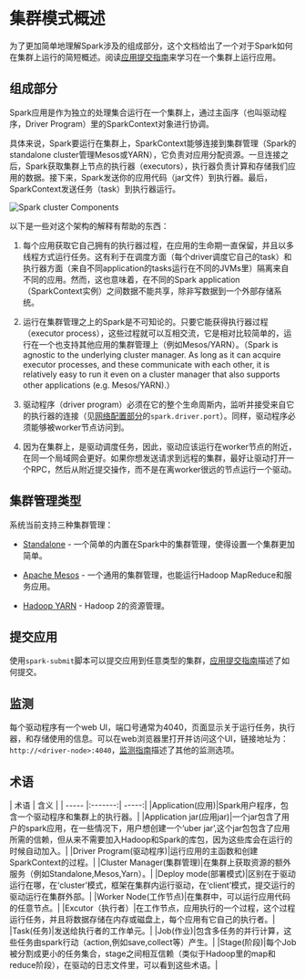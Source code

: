 
# 集群模式概述

为了更加简单地理解Spark涉及的组成部分，这个文档给出了一个对于Spark如何在集群上运行的简短概述。阅读[应用提交指南](http://spark.apache.org/docs/2.0.1/submitting-applications.html)来学习在一个集群上运行应用。

组成部分
---

Spark应用是作为独立的处理集合运行在一个集群上，通过主函序（也叫驱动程序，Driver Program）里的SparkContext对象进行协调。


具体来说，Spark要运行在集群上，SparkContext能够连接到集群管理（Spark的standalone cluster管理Mesos或YARN），它负责对应用分配资源。一旦连接之后，Spark获取集群上节点的执行器（executors），执行器负责计算和存储我们应用的数据。接下来，Spark发送你的应用代码（jar文件）到执行器。最后，SparkContext发送任务（task）到执行器运行。


![Spark cluster  Components](http://spark.apache.org/docs/2.0.1/img/cluster-overview.png)

以下是一些对这个架构的解释有帮助的东西：

1. 每个应用获取它自己拥有的执行器过程，在应用的生命期一直保留，并且以多线程方式运行任务。这有利于在调度方面（每个driver调度它自己的task）和执行器方面（来自不同application的tasks运行在不同的JVMs里）隔离来自不同的应用。然而，这也意味着，在不同的Spark application（SparkContext实例）之间数据不能共享，除非写数据到一个外部存储系统。

2. 运行在集群管理之上的Spark是不可知论的。只要它能获得执行器过程（executor process），这些过程就可以互相交流，它是相对比较简单的，运行在一个也支持其他应用的集群管理上（例如Mesos/YARN）。（Spark is agnostic to the underlying cluster manager. As long as it can acquire executor processes, and these communicate with each other, it is relatively easy to run it even on a cluster manager that also supports other applications (e.g. Mesos/YARN).）

3. 驱动程序（driver program）必须在它的整个生命周斯内，监听并接受来自它的执行器的连接（见[网络配置部分](http://spark.apache.org/docs/2.0.1/configuration.html#networking)的`spark.driver.port`）。同样，驱动程序必须能够被worker节点访问到。

4. 因为在集群上，是驱动调度任务，因此，驱动应该运行在worker节点的附近，在同一个局域网会更好。如果你想发送请求到远程的集群，最好让驱动打开一个RPC，然后从附近提交操作，而不是在离worker很远的节点运行一个驱动。

集群管理类型
--
系统当前支持三种集群管理：
* [Standalone](http://spark.apache.org/docs/2.0.1/spark-standalone.html) - 一个简单的内置在Spark中的集群管理，使得设置一个集群更加简单。

* [Apache Mesos](http://spark.apache.org/docs/2.0.1/running-on-mesos.html) - 一个通用的集群管理，也能运行Hadoop MapReduce和服务应用。

* [Hadoop YARN](http://spark.apache.org/docs/2.0.1/running-on-yarn.html) - Hadoop 2的资源管理。

提交应用
--
使用`spark-submit`脚本可以提交应用到任意类型的集群，[应用提交指南](http://spark.apache.org/docs/2.0.1/submitting-applications.html)描述了如何提交。

监测
--
每个驱动程序有一个web UI，端口号通常为4040，页面显示关于运行任务，执行器，和存储使用的信息。可以在web浏览器里打开并访问这个UI，链接地址为：`http://<driver-node>:4040`，[监测指南](http://spark.apache.org/docs/2.0.1/monitoring.html)描述了其他的监测选项。

术语
--

| 术语 | 含义 |
| ----- |:-------:| -----:|
|Application(应用)|Spark用户程序，包含一个驱动程序和集群上的执行器。|
|Application jar(应用jar)|一个jar包含了用户的spark应用，在一些情况下，用户想创建一个‘uber jar’,这个jar包包含了应用所需的信赖，但从来不需要加入Hadoop和Spark的库包，因为这些库会在运行的时候自动加入。|
|Driver Program(驱动程序)|运行应用的主函数和创建SparkContext的过程。|
|Cluster Manager(集群管理)|在集群上获取资源的额外服务（例如Standalone,Mesos,Yarn）。|
|Deploy mode(部署模式)|区别在于驱动运行在哪，在‘cluster’模式，框架在集群内运行驱动，在‘client’模式，提交运行的驱动运行在集群外部。|
|Worker Node(工作节点)|在集群中，可以运行应用代码的任意节点。|
|Excutor（执行者）|在工作节点，应用执行的一个过程，这个过程运行任务，并且将数据存储在内存或磁盘上，每个应用有它自己的执行者。|
|Task(任务)|发送给执行者的工作单元。|
|Job(作业)|包含多任务的并行计算，这些任务由spark行动（action,例如save,collect等）产生。|
|Stage(阶段)|每个Job被分割成更小的任务集合，stage之间相互信赖（类似于Hadoop里的map和reduce阶段），在驱动的日志文件里，可以看到这些术语。|

